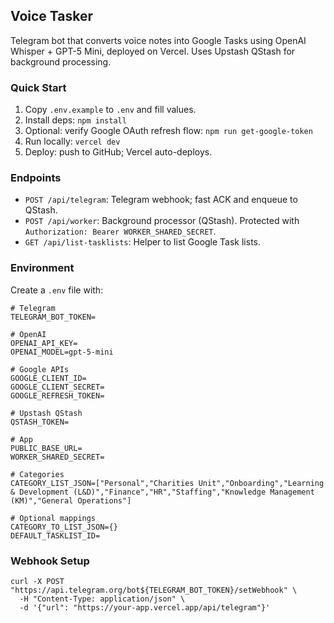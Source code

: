 ## Voice Tasker

Telegram bot that converts voice notes into Google Tasks using OpenAI Whisper + GPT-5 Mini, deployed on Vercel. Uses Upstash QStash for background processing.

### Quick Start

1. Copy `.env.example` to `.env` and fill values.
2. Install deps: `npm install`
3. Optional: verify Google OAuth refresh flow: `npm run get-google-token`
4. Run locally: `vercel dev`
5. Deploy: push to GitHub; Vercel auto-deploys.

### Endpoints

- `POST /api/telegram`: Telegram webhook; fast ACK and enqueue to QStash.
- `POST /api/worker`: Background processor (QStash). Protected with `Authorization: Bearer WORKER_SHARED_SECRET`.
- `GET /api/list-tasklists`: Helper to list Google Task lists.

### Environment

Create a `.env` file with:

```
# Telegram
TELEGRAM_BOT_TOKEN=

# OpenAI
OPENAI_API_KEY=
OPENAI_MODEL=gpt-5-mini

# Google APIs
GOOGLE_CLIENT_ID=
GOOGLE_CLIENT_SECRET=
GOOGLE_REFRESH_TOKEN=

# Upstash QStash
QSTASH_TOKEN=

# App
PUBLIC_BASE_URL=
WORKER_SHARED_SECRET=

# Categories
CATEGORY_LIST_JSON=["Personal","Charities Unit","Onboarding","Learning & Development (L&D)","Finance","HR","Staffing","Knowledge Management (KM)","General Operations"]

# Optional mappings
CATEGORY_TO_LIST_JSON={}
DEFAULT_TASKLIST_ID=
```

### Webhook Setup

```
curl -X POST "https://api.telegram.org/bot${TELEGRAM_BOT_TOKEN}/setWebhook" \
  -H "Content-Type: application/json" \
  -d '{"url": "https://your-app.vercel.app/api/telegram"}'
```


